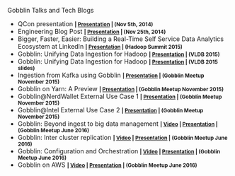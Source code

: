 Gobblin Talks and Tech Blogs

* QCon presentation <small><b>| [Presentation](http://www.slideshare.net/LinQiao1/gobblin-big-data-with-ease) | (Nov 5th, 2014)</b></small>
* Engineering Blog Post <small><b>| [Presentation](http://engineering.linkedin.com/data-ingestion/gobblin-big-data-ease) | (Nov 25th, 2014)</b></small>
* Bigger, Faster, Easier: Building a Real-Time Self Service Data Analytics Ecosystem at LinkedIn <small><b>| [Presentation](http://www.slideshare.net/Hadoop_Summit/bigger-faster-easier-building-a-realtime-self-service-data-analytics-ecosystem-at-linkedin?qid=9c8f8c33-0083-495b-a6e2-572ac45f7f2c&v=qf1&b=&from_search=9) | (Hadoop Summit 2015)</b></small>
* Gobblin: Unifying Data Ingestion for Hadoop <small><b>| [Presentation](http://www.vldb.org/pvldb/vol8/p1764-qiao.pdf) | (VLDB 2015)</b></small>
* Gobblin: Unifying Data Ingestion for Hadoop <small><b>| [Presentation](http://www.slideshare.net/YinanLi/gobblin-unifying-data-ingestion-for-hadoop) | (VLDB 2015 slides)</b></small>
* Ingestion from Kafka using Gobblin <small><b>| [Presentation](http://www.slideshare.net/ZiyangLiu1/ingestion-from-kafka-using-gobblin?qid=b7dce13f-85f6-49f2-94df-feedd6057cbe&v=qf1&b=&from_search=4) | (Gobblin Meetup November 2015)</b></small>
* Gobblin on Yarn: A Preview <small><b>| [Presentation](http://www.slideshare.net/YinanLi/gobblinmeetupyarn?qid=bda2e238-f302-402b-8c02-9dca1a3b7f4e&v=qf1&b=&from_search=6) | (Gobblin Meetup November 2015)</b></small>
* Gobblin@NerdWallet  External Use Case 1 <small><b>| [Presentation](http://www.slideshare.net/NerdWalletHQ/gobblin-nerdwallet-nov-2015?qid=33ba50e5-8122-4668-89d5-bbf3302adb31&v=default&b=&from_search=2) | (Gobblin Meetup November 2015)</b></small>
* Gobblin@Intel  External Use Case 2 <small><b>| [Presentation](http://www.slideshare.net/IntelITCenter/gobblin-for-data-analytics) | (Gobblin Meetup November 2015)</b></small>
* Gobblin: Beyond ingest to big data management <small><b>| [Video](https://www.youtube.com/watch?v=MvohU8rSFqU) | [Presentation](http://www.slideshare.net/VasanthRajamani/gobblin-meetupwhats-new-in-07) | (Gobblin Meetup June 2016)</b></small>
* Gobblin: Inter cluster replication <small><b>| [Video](https://www.youtube.com/watch?v=o1BnaovUObE) | [Presentation](http://www.slideshare.net/VasanthRajamani/distcp-gobblin) | (Gobblin Meetup June 2016)</b></small>
* Gobblin: Configuration and Orchestration <small><b>| [Video](https://www.youtube.com/watch?v=O9KbPDLsy_c) | [Presentation](http://www.slideshare.net/VasanthRajamani/gobbin-configmeetupjune2016) | (Gobblin Meetup June 2016)</b></small>
* Gobblin on AWS <small><b>| [Video](https://youtu.be/_c7agtS5bI8?t=107) | [Presentation](http://www.slideshare.net/VasanthRajamani/gobblin-onaws-63970489) | (Gobblin Meetup June 2016)</b></small>
